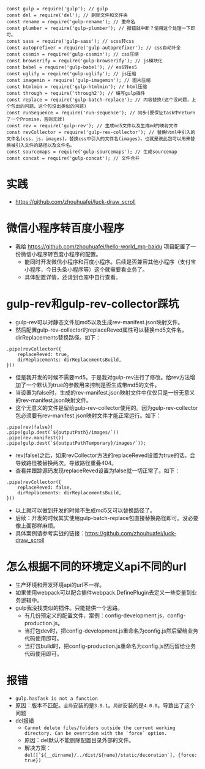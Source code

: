 ```
const gulp = require('gulp'); // gulp
const del = require('del'); // 删除文件和文件夹
const rename = require('gulp-rename'); // 重命名
const plumber = require('gulp-plumber'); // 报错就中断？使用这个处理一下即可。
const sass = require('gulp-sass'); // scss转css
const autoprefixer = require('gulp-autoprefixer'); // css自动补全
const cssmin = require('gulp-cssmin'); // css压缩
const browserify = require('gulp-browserify'); // js模块化
const babel = require('gulp-babel'); // es6转es5
const uglify = require('gulp-uglify'); // js压缩
const imagemin = require('gulp-imagemin'); // 图片压缩
const htmlmin = require('gulp-htmlmin'); // html压缩
const through = require('through2'); // 编写gulp插件
const replace = require('gulp-batch-replace'); // 内容替换(这个没问题，上个包出的问题，这个包没出类似的问题)
const runSequence = require('run-sequence'); // 同步(要保证task中return了一个Promise，否则无效)
const rev = require('gulp-rev'); // 生成md5文件以及生成md的映射文件
const revCollector = require('gulp-rev-collector'); // 替换html中引入的文件名(css，js，images)。替换css中引入的文件名(images)。也就是说此包可以用来替换被引入文件的路径以及文件名。
const sourcemaps = require('gulp-sourcemaps'); // 生成sourcemap
const concat = require('gulp-concat'); // 文件合并
```

# 实践
* https://github.com/zhouhuafei/luck-draw_scroll

# 微信小程序转百度小程序
* 我给 https://github.com/zhouhuafei/hello-world_mp-baidu 项目配置了一份微信小程序转百度小程序的配置。
    - 能同时开发微信小程序和百度小程序。后续是否兼容其他小程序（支付宝小程序，今日头条小程序等）这个就需要看业务了。
    - 具体配置详情，还请到仓库中自行查看。

# gulp-rev和gulp-rev-collector踩坑
* gulp-rev可以对静态文件加md5以及生成rev-manifest.json映射文件。
* 然后配置gulp-rev-collector的replaceReved属性可以替换md5文件名。dirReplacements替换路径。如下：
```
.pipe(revCollector({
    replaceReved: true,
    dirReplacements: dirReplacementsBuild,
}))
```
* 但是我开发的时候不需要md5。于是我对gulp-rev进行了修改。给rev方法增加了一个默认为true的参数用来控制是否生成带md5的文件。
* 当设置为false时，生成的rev-manifest.json映射文件中仅仅只是一份无意义的rev-manifest.json映射文件。
* 这个无意义的文件是留给gulp-rev-collector使用的。因为gulp-rev-collector包必须要有rev-manifest.json映射文件才能正常运行。如下：
```
.pipe(rev(false))
.pipe(gulp.dest(`${outputPath}/images/`))
.pipe(rev.manifest())
.pipe(gulp.dest(`${outputPathTemporary}/images/`));
```
* rev(false)之后，如果revCollector方法的replaceReved设置为true的话。会导致路径被替换两次。导致路径重叠404。
* 查看并跟踪源码发现replaceReved设置为false就一切正常了。如下：
```
.pipe(revCollector({
    replaceReved: false,
    dirReplacements: dirReplacementsBuild,
}))
```
* 以上就可以做到开发的时候不生成md5又可以替换路径了。
* 后续：开发的时候其实使用gulp-batch-replace包直接替换路径即可。没必要像上面那样麻烦。
* 具体案例请参考实战的链接：https://github.com/zhouhuafei/luck-draw_scroll

# 怎么根据不同的环境定义api不同的url
* 生产环境和开发环境api的url不一样。
* 如果使用webpack可以配合插件webpack.DefinePlugin去定义一些变量到业务逻辑中。
* gulp我没找类似的插件。只能提供一个思路。
    - 有几份预定义的配置文件，案例：config-development.js，config-production.js。
    - 当打包dev时，把config-development.js重命名为config.js然后留给业务代码使用即可。
    - 当打包build时，把config-production.js重命名为config.js然后留给业务代码使用即可。

# 报错
* ```gulp.hasTask is not a function```
* 原因：版本不匹配。```全局```安装的是```3.9.1```。```局部```安装的是```4.0.0```。导致出了这个问题
* del报错
    - ```Cannot delete files/folders outside the current working directory. Can be overriden with the `force` option.```
    - 原因：del默认不能删除配置目录外部的文件。
    - 解决方案：```del([`${__dirname}/../dist/${name}/static/decoration`], {force: true})```
